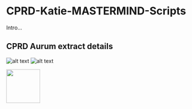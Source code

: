 # CPRD-Katie-MASTERMIND-Scripts

Intro...

## CPRD Aurum extract details

![alt text](https://github.com/Exeter-Diabetes/CPRD-Katie-MASTERMIND-Scripts/blob/main/Extract-details/download_details1.PNG)
![alt text](https://github.com/Exeter-Diabetes/CPRD-Katie-MASTERMIND-Scripts/blob/main/Extract-details/download_details2.PNG)

<img src="https://github.com/Exeter-Diabetes/CPRD-Katie-MASTERMIND-Scripts/blob/main/Extract-details/download_details1.PNG" width="90">
